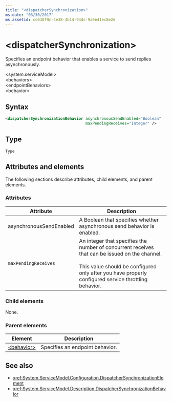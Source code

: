 ```yaml
---
title: "<dispatcherSynchronization>"
ms.date: "03/30/2017"
ms.assetid: cc030f9c-4e38-4b14-94dc-9a0e41ec8e2d
---
```

  
# \<dispatcherSynchronization>
  
Specifies an endpoint behavior that enables a service to send replies asynchronously.  
  
\<system.serviceModel>  
\<behaviors>  
\<endpointBehaviors>  
\<behavior>  
  
## Syntax  
  
```xml  
<dispatcherSynchronizationBehavior asynchronousSendEnabled="Boolean"
                                   maxPendingReceives="Integer" />
```  
  
## Type  
  
`Type`  
  
## Attributes and elements  
  
The following sections describe attributes, child elements, and parent elements.  
  
### Attributes

| Attribute               | Description       |
| ----------------------- | ----------------- |
| asynchronousSendEnabled | A Boolean that specifies whether asynchronous send behavior is enabled. |
| `maxPendingReceives`    | An integer that specifies the number of concurrent receives that can be issued on the channel.<br /><br /> This value should be configured only after you have properly configured service throttling behavior. |

### Child elements

None.

### Parent elements

| Element | Description |  
| ------- | ----------- |  
| [\<behavior>](../../../../../docs/framework/configure-apps/file-schema/wcf/behavior-of-endpointbehaviors.md)|Specifies an endpoint behavior. |

## See also

- <xref:System.ServiceModel.Configuration.DispatcherSynchronizationElement>
- <xref:System.ServiceModel.Description.DispatcherSynchronizationBehavior>
